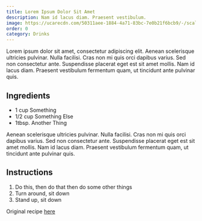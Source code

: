 ```yaml
---
title: Lorem Ipsum Dolor Sit Amet
description: Nam id lacus diam. Praesent vestibulum.
image: https://ucarecdn.com/50311aee-1884-4a71-83bc-7e0b21f6bcb9/-/scale_crop/768x768/smart/fpo-cocktail-01.jpg
order: 0
category: Drinks
---
```

Lorem ipsum dolor sit amet, consectetur adipiscing elit. Aenean scelerisque ultricies pulvinar. Nulla facilisi. Cras non mi quis orci dapibus varius. Sed non consectetur ante. Suspendisse placerat eget est sit amet mollis. Nam id lacus diam. Praesent vestibulum fermentum quam, ut tincidunt ante pulvinar quis.

## Ingredients

* 1 cup Something
* 1/2 cup Something Else
* 1tbsp. Another Thing

Aenean scelerisque ultricies pulvinar. Nulla facilisi. Cras non mi quis orci dapibus varius. Sed non consectetur ante. Suspendisse placerat eget est sit amet mollis. Nam id lacus diam. Praesent vestibulum fermentum quam, ut tincidunt ante pulvinar quis.

## Instructions

1. Do this, then do that then do some other things
2. Turn around, sit down
3. Stand up, sit down

Original recipe [here](https://www.gimmesomeoven.com/)